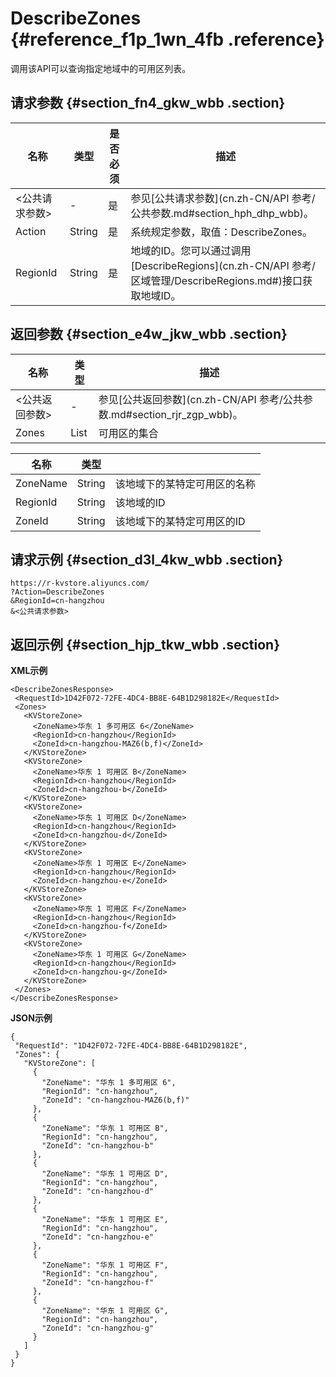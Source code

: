 # DescribeZones {#reference_f1p_1wn_4fb .reference}

调用该API可以查询指定地域中的可用区列表。

## 请求参数 {#section_fn4_gkw_wbb .section}

|名称|类型|是否必须|描述|
|--|--|----|--|
|<公共请求参数\>|-|是|参见[公共请求参数](cn.zh-CN/API 参考/公共参数.md#section_hph_dhp_wbb)。|
|Action|String|是|系统规定参数，取值：DescribeZones。|
|RegionId|String|是|地域的ID。您可以通过调用[DescribeRegions](cn.zh-CN/API 参考/区域管理/DescribeRegions.md#)接口获取地域ID。|

## 返回参数 {#section_e4w_jkw_wbb .section}

|名称|类型|描述|
|--|--|--|
|<公共返回参数\>|-|参见[公共返回参数](cn.zh-CN/API 参考/公共参数.md#section_rjr_zgp_wbb)。|
|Zones|List|可用区的集合|

|名称|类型| |
|--|--|--|
|ZoneName|String|该地域下的某特定可用区的名称|
|RegionId|String|该地域的ID|
|ZoneId|String|该地域下的某特定可用区的ID|

## 请求示例 {#section_d3l_4kw_wbb .section}

```
https://r-kvstore.aliyuncs.com/
?Action=DescribeZones
&RegionId=cn-hangzhou
&<公共请求参数>
```

## 返回示例 {#section_hjp_tkw_wbb .section}

**XML示例**

```
<DescribeZonesResponse>
 <RequestId>1D42F072-72FE-4DC4-BB8E-64B1D298182E</RequestId>
 <Zones>
   <KVStoreZone>
     <ZoneName>华东 1 多可用区 6</ZoneName>
     <RegionId>cn-hangzhou</RegionId>
     <ZoneId>cn-hangzhou-MAZ6(b,f)</ZoneId>
   </KVStoreZone>
   <KVStoreZone>
     <ZoneName>华东 1 可用区 B</ZoneName>
     <RegionId>cn-hangzhou</RegionId>
     <ZoneId>cn-hangzhou-b</ZoneId>
   </KVStoreZone>
   <KVStoreZone>
     <ZoneName>华东 1 可用区 D</ZoneName>
     <RegionId>cn-hangzhou</RegionId>
     <ZoneId>cn-hangzhou-d</ZoneId>
   </KVStoreZone>
   <KVStoreZone>
     <ZoneName>华东 1 可用区 E</ZoneName>
     <RegionId>cn-hangzhou</RegionId>
     <ZoneId>cn-hangzhou-e</ZoneId>
   </KVStoreZone>
   <KVStoreZone>
     <ZoneName>华东 1 可用区 F</ZoneName>
     <RegionId>cn-hangzhou</RegionId>
     <ZoneId>cn-hangzhou-f</ZoneId>
   </KVStoreZone>
   <KVStoreZone>
     <ZoneName>华东 1 可用区 G</ZoneName>
     <RegionId>cn-hangzhou</RegionId>
     <ZoneId>cn-hangzhou-g</ZoneId>
   </KVStoreZone>
 </Zones>
</DescribeZonesResponse>
```

**JSON示例**

```
{
 "RequestId": "1D42F072-72FE-4DC4-BB8E-64B1D298182E",
 "Zones": {
   "KVStoreZone": [
     {
       "ZoneName": "华东 1 多可用区 6",
       "RegionId": "cn-hangzhou",
       "ZoneId": "cn-hangzhou-MAZ6(b,f)"
     },
     {
       "ZoneName": "华东 1 可用区 B",
       "RegionId": "cn-hangzhou",
       "ZoneId": "cn-hangzhou-b"
     },
     {
       "ZoneName": "华东 1 可用区 D",
       "RegionId": "cn-hangzhou",
       "ZoneId": "cn-hangzhou-d"
     },
     {
       "ZoneName": "华东 1 可用区 E",
       "RegionId": "cn-hangzhou",
       "ZoneId": "cn-hangzhou-e"
     },
     {
       "ZoneName": "华东 1 可用区 F",
       "RegionId": "cn-hangzhou",
       "ZoneId": "cn-hangzhou-f"
     },
     {
       "ZoneName": "华东 1 可用区 G",
       "RegionId": "cn-hangzhou",
       "ZoneId": "cn-hangzhou-g"
     }
   ]
 }
}
```

